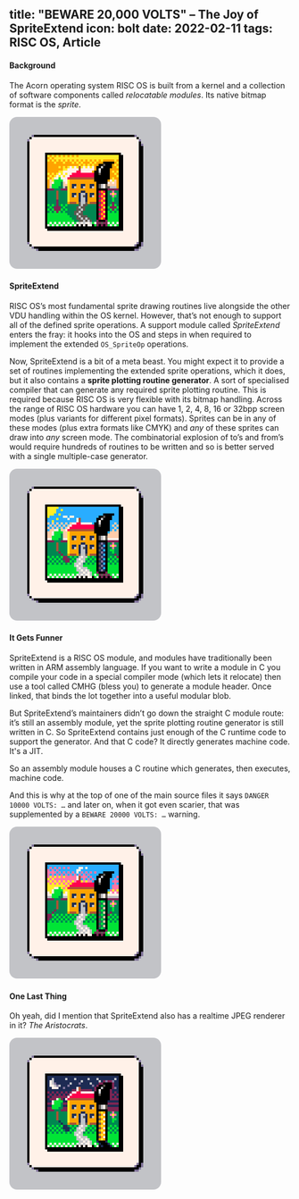 title: "BEWARE 20,000 VOLTS" – The Joy of SpriteExtend
icon: bolt
date: 2022-02-11
tags: RISC OS, Article
----

<style type="text/css" rel="stylesheet">
IMG { border-radius: 1em; }
</style>

<!-- begin summary -->

#### Background

The Acorn operating system RISC OS is built from a kernel and a collection of software components called _relocatable modules_. Its native bitmap format is the _sprite_.

<img style="border-radius: 1em" src="../blog/images/sprite1.png" alt="Dawn">

#### SpriteExtend

RISC OS’s most fundamental sprite drawing routines live alongside the other VDU handling within the OS kernel. However, that’s not enough to support all of the defined sprite operations. A support module called _SpriteExtend_ enters the fray: it hooks into the OS and steps in when required to implement the extended `OS_SpriteOp` operations.

<!-- end summary -->

Now, SpriteExtend is a bit of a meta beast. You might expect it to provide a set of routines implementing the extended sprite operations, which it does, but it also contains a **sprite plotting routine generator**. A sort of specialised compiler that can generate any required sprite plotting routine. This is required because RISC OS is very flexible with its bitmap handling. Across the range of RISC OS hardware you can have 1, 2, 4, 8, 16 or 32bpp screen modes (plus variants for different pixel formats). Sprites can be in any of these modes (plus extra formats like CMYK) and _any_ of these sprites can draw into _any_ screen mode. The combinatorial explosion of to’s and from’s would require hundreds of routines to be written and so is better served with a single multiple-case generator.

<img style="border-radius: 1em" src="../blog/images/sprite2.png" alt="Day">

#### It Gets Funner

SpriteExtend is a RISC OS module, and modules have traditionally been written in ARM assembly language. If you want to write a module in C you compile your code in a special compiler mode (which lets it relocate) then use a tool called CMHG (bless you) to generate a module header. Once linked, that binds the lot together into a useful modular blob.

But SpriteExtend’s maintainers didn’t go down the straight C module route: it’s still an assembly module, yet the sprite plotting routine generator is still written in C. So SpriteExtend contains just enough of the C runtime code to support the generator. And that C code? It directly generates machine code. It's a JIT.

So an assembly module houses a C routine which generates, then executes, machine code.

And this is why at the top of one of the main source files it says `DANGER 10000 VOLTS: …` and later on, when it got even scarier, that was supplemented by a `BEWARE 20000 VOLTS: …` warning.

<img style="border-radius: 1em" src="../blog/images/sprite3.png" alt="Dusk">

#### One Last Thing

Oh yeah, did I mention that SpriteExtend also has a realtime JPEG renderer in it? _The Aristocrats_.

<img style="border-radius: 1em" src="../blog/images/sprite4.png" alt="Night">

